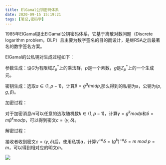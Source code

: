 ```yaml
---
title: ElGamal公钥密码体系
date: 2020-09-15 15:19:21
tags: [笔记,密码学]
---
```


1985年ElGamal提出ElGamal公钥密码体系，它基于离散对数问题（Discrete logarithm problem，DLP）且主要为数字签名的目的而设计，是继RSA之后最著名的数字签名方案。<!--more-->

ElGamal的公私钥对生成过程如下：

参数生成：设$G$为有限域$Z_p^{*}$上的乘法群，$p$是一个素数，$g$是$Z_p^*$上的一个生成元。

密钥生成：选取$a\in(1,p-1)$，计算$\beta=g^a mod p$,那么得到的私钥为a，公钥为$(p,g,\beta)$。

加密过程：

对于加密消息$m$可以任意的选取随机数$k\in(1,p-1)$，计算$\gamma=g^k mod p$和$\delta=m\beta^k mod p$，可以得到密文$c=(\gamma,\delta)$。

解密过程：

接收者收到密文$c=(\gamma,\delta)$后，使用私钥$a$，计算$\gamma^{-a}\delta=(g^k)^{-a}\delta=m \ mod \ p = m$，可以得到相对应的明文$m$。

![](http://img.wanghaojun.cn//img/20200915153209.png)

